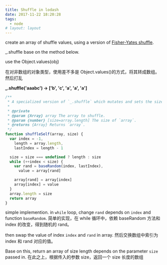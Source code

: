 ```yaml
---
title: Shuffle in lodash
date: 2017-11-22 18:20:28
tags:
  - node
# layout: layout
---
```


create an array of shuffle values, using a version of [Fisher-Yates shuffle](https://en.wikipedia.org/wiki/Fisher-Yates_shuffle).

\_.shuffle base on the method below.

use the Object.values(obj)

在对非数组的对象类型，使用差不多是 Object.values()的方式，将其转成数组。然后打乱

**\_.shuffle('aaabc') -> ['b', 'c', 'a', 'a', 'a']**

```js
/**
 * A specialized version of `_.shuffle` which mutates and sets the size of `array`.
 *
 * @private
 * @param {Array} array The array to shuffle.
 * @param {number} [size=array.length] The size of `array`.
 * @returns {Array} Returns `array`.
 */
function shuffleSelf(array, size) {
  var index = -1,
    length = array.length,
    lastIndex = length - 1

  size = size === undefined ? length : size
  while (++index < size) {
    var rand = baseRandom(index, lastIndex),
      value = array[rand]

    array[rand] = array[index]
    array[index] = value
  }
  array.length = size
  return array
}
```

simple implemention. in `while` loop, change `rand` depends on `index` and function `baseRandom`.
简单的实现，在 while 循环中，依赖 baseRandom 方法和 index 的改变，得到随机的 rand。

then swap the value of index `index` and `rand` in array.
然后交换数组中索引为 index 和 rand 对应的值。

Base on this, return an array of size length depends on the parameter `size` passed in.
在此之上，根据传入的参数 size，返回一个 size 长度的数组
